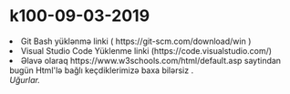 # k100-09-03-2019

<li>Git Bash yüklənmə linki ( https://git-scm.com/download/win )</li>
<li>Visual Studio Code Yüklenme linki (https://code.visualstudio.com/)
<li>Əlavə olaraq https://www.w3schools.com/html/default.asp saytindan bugün Html'lə bağlı keçdiklerimizə baxa bilərsiz .</li>

</li>
</ul>
<em> Uğurlar.</em>
